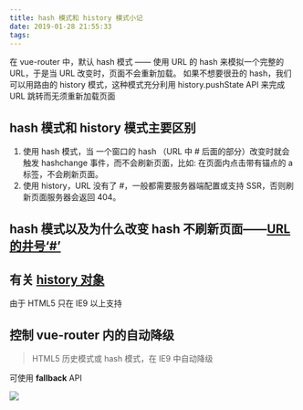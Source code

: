```yaml
---
title: hash 模式和 history 模式小记
date: 2019-01-28 21:55:33
tags:
---
```

在 vue-router 中，默认 hash 模式 —— 使用 URL 的 hash 来模拟一个完整的 URL，于是当 URL 改变时，页面不会重新加载。
如果不想要很丑的 hash，我们可以用路由的 history 模式，这种模式充分利用 history.pushState API 来完成 URL 跳转而无须重新加载页面

## hash 模式和 history 模式主要区别
1.  使用 hash 模式，当 一个窗口的 hash （URL 中 # 后面的部分）改变时就会触发 hashchange 事件，而不会刷新页面，比如: 在页面内点击带有锚点的 a 标签，不会刷新页面。
2.  使用 history，URL 没有了 #，一般都需要服务器端配置或支持 SSR，否则刷新页面服务器会返回 404。

## hash 模式以及为什么改变 hash 不刷新页面——[URL的井号‘#’](http://www.ruanyifeng.com/blog/2011/03/url_hash.html)
## 有关 [history 对象](https://javascript.ruanyifeng.com/bom/history.html#toc1)
由于 HTML5 只在 IE9 以上支持
## 控制 vue-router 内的自动降级
>HTML5 历史模式或 hash 模式，在 IE9 中自动降级

可使用 **fallback** API

![](https://upload-images.jianshu.io/upload_images/7094266-b7d0691f21ffc7cd.png?imageMogr2/auto-orient/strip%7CimageView2/2/w/1240)